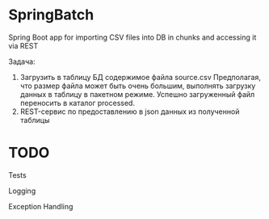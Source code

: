 # SpringBatch
Spring Boot app for importing CSV files into DB in chunks and accessing it via REST

Задача:
1) Загрузить в таблицу БД содержимое файла source.csv
   Предполагая, что размер файла может быть очень большим, выполнять загрузку данных в таблицу в пакетном режиме. 
   Успешно загруженный файл переносить в каталог processed. 
2) REST-сервис по предоставлению в json данных из полученной таблицы

# TODO
Tests

Logging

Exception Handling
